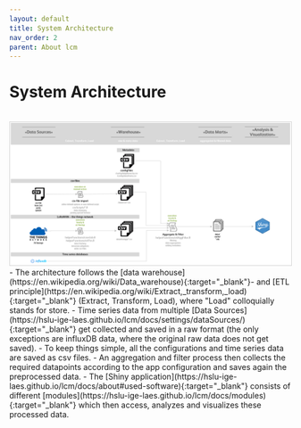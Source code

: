```yaml
---
layout: default
title: System Architecture
nav_order: 2
parent: About lcm
---
```


# System Architecture
<br>
<img src="https://raw.githubusercontent.com/hslu-ige-laes/lcm/master/docs/assets/images/systemArchitecture_01.PNG" alt="Application architecture" style="border:1px solid lightgrey" onclick="window.open('https://raw.githubusercontent.com/hslu-ige-laes/lcm/master/docs/assets/images/systemArchitecture_01.PNG', '_blank');" />
<br>
- The architecture follows the [data warehouse](https://en.wikipedia.org/wiki/Data_warehouse){:target="_blank"}- and [ETL principle](https://en.wikipedia.org/wiki/Extract,_transform,_load){:target="_blank"} (Extract, Transform, Load), where "Load" colloquially stands for store.
- Time series data from multiple [Data Sources](https://hslu-ige-laes.github.io/lcm/docs/settings/dataSources/){:target="_blank"} get collected and saved in a raw format (the only exceptions are influxDB data, where the original raw data does not get saved).
- To keep things simple, all the configurations and time series data are saved as csv files.
- An aggregation and filter process then collects the required datapoints according to the app configuration and saves again the preprocessed data.
- The [Shiny application](https://hslu-ige-laes.github.io/lcm/docs/about#used-software){:target="_blank"} consists of different [modules](https://hslu-ige-laes.github.io/lcm/docs/modules){:target="_blank"} which then access, analyzes and visualizes these processed data.

